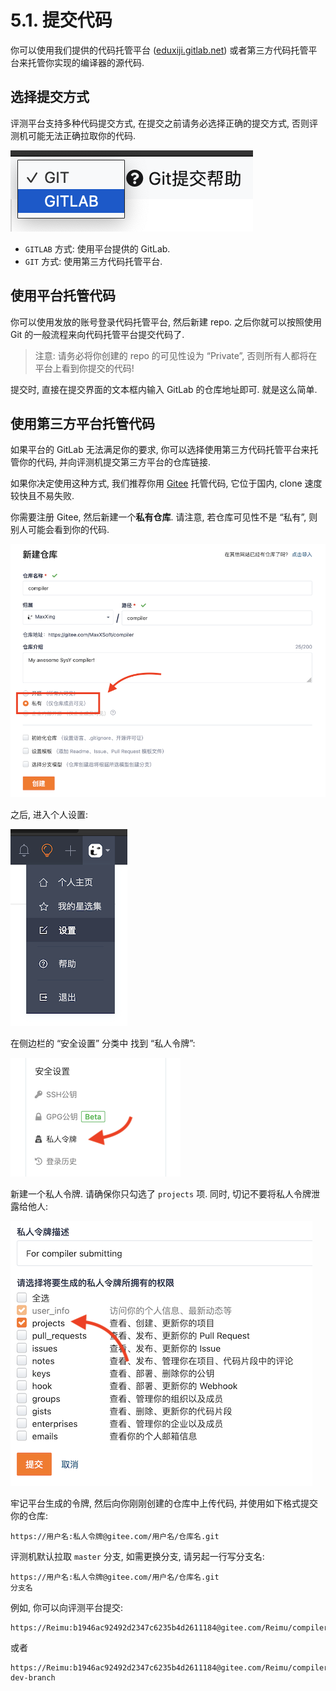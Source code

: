 # 5.1. 提交代码

你可以使用我们提供的代码托管平台 ([eduxiji.gitlab.net](https://gitlab.eduxiji.net)) 或者第三方代码托管平台来托管你实现的编译器的源代码.

## 选择提交方式

评测平台支持多种代码提交方式, 在提交之前请务必选择正确的提交方式, 否则评测机可能无法正确拉取你的代码.

![选择提交方式](submit-method.png)

* `GITLAB` 方式: 使用平台提供的 GitLab.
* `GIT` 方式: 使用第三方代码托管平台.

## 使用平台托管代码

你可以使用发放的账号登录代码托管平台, 然后新建 repo. 之后你就可以按照使用 Git 的一般流程来向代码托管平台提交代码了.

> 注意: 请务必将你创建的 repo 的可见性设为 “Private”, 否则所有人都将在平台上看到你提交的代码!

提交时, 直接在提交界面的文本框内输入 GitLab 的仓库地址即可. 就是这么简单.

## 使用第三方平台托管代码

如果平台的 GitLab 无法满足你的要求, 你可以选择使用第三方代码托管平台来托管你的代码, 并向评测机提交第三方平台的仓库链接.

如果你决定使用这种方式, 我们推荐你用 [Gitee](https://gitee.com) 托管代码, 它位于国内, clone 速度较快且不易失败.

你需要注册 Gitee, 然后新建一个**私有仓库**. 请注意, 若仓库可见性不是 “私有”, 则别人可能会看到你的代码.

![新建仓库](new-repo.png)

之后, 进入个人设置:

![Gitee 个人设置](gitee-settings.png)

在侧边栏的 “安全设置” 分类中 找到 “私人令牌”:

![私人令牌](private-token.png)

新建一个私人令牌. 请确保你只勾选了 `projects` 项. 同时, 切记不要将私人令牌泄露给他人:

![新建令牌](new-token.png)

牢记平台生成的令牌, 然后向你刚刚创建的仓库中上传代码, 并使用如下格式提交你的仓库:

```
https://用户名:私人令牌@gitee.com/用户名/仓库名.git
```

评测机默认拉取 `master` 分支, 如需更换分支, 请另起一行写分支名:

```
https://用户名:私人令牌@gitee.com/用户名/仓库名.git
分支名
```

例如, 你可以向评测平台提交:

```
https://Reimu:b1946ac92492d2347c6235b4d2611184@gitee.com/Reimu/compiler.git
```

或者

```
https://Reimu:b1946ac92492d2347c6235b4d2611184@gitee.com/Reimu/compiler.git
dev-branch
```
